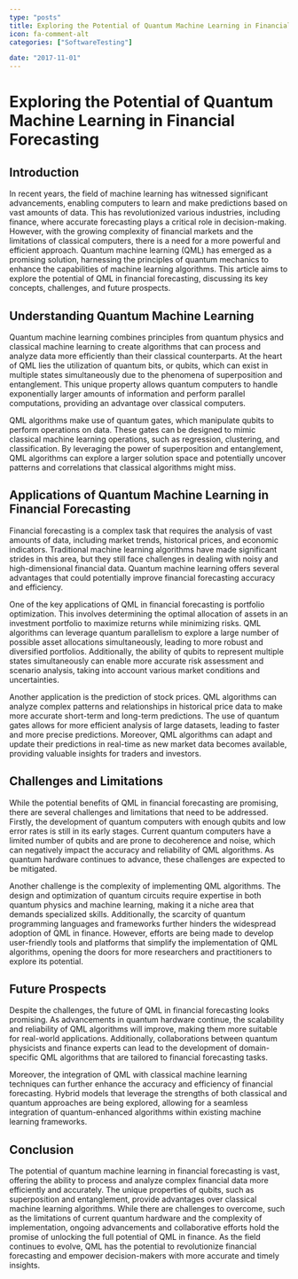 ```yaml
---
type: "posts"
title: Exploring the Potential of Quantum Machine Learning in Financial Forecasting
icon: fa-comment-alt
categories: ["SoftwareTesting"]

date: "2017-11-01"
---
```




# Exploring the Potential of Quantum Machine Learning in Financial Forecasting

## Introduction

In recent years, the field of machine learning has witnessed significant advancements, enabling computers to learn and make predictions based on vast amounts of data. This has revolutionized various industries, including finance, where accurate forecasting plays a critical role in decision-making. However, with the growing complexity of financial markets and the limitations of classical computers, there is a need for a more powerful and efficient approach. Quantum machine learning (QML) has emerged as a promising solution, harnessing the principles of quantum mechanics to enhance the capabilities of machine learning algorithms. This article aims to explore the potential of QML in financial forecasting, discussing its key concepts, challenges, and future prospects.

## Understanding Quantum Machine Learning

Quantum machine learning combines principles from quantum physics and classical machine learning to create algorithms that can process and analyze data more efficiently than their classical counterparts. At the heart of QML lies the utilization of quantum bits, or qubits, which can exist in multiple states simultaneously due to the phenomena of superposition and entanglement. This unique property allows quantum computers to handle exponentially larger amounts of information and perform parallel computations, providing an advantage over classical computers.

QML algorithms make use of quantum gates, which manipulate qubits to perform operations on data. These gates can be designed to mimic classical machine learning operations, such as regression, clustering, and classification. By leveraging the power of superposition and entanglement, QML algorithms can explore a larger solution space and potentially uncover patterns and correlations that classical algorithms might miss.

## Applications of Quantum Machine Learning in Financial Forecasting

Financial forecasting is a complex task that requires the analysis of vast amounts of data, including market trends, historical prices, and economic indicators. Traditional machine learning algorithms have made significant strides in this area, but they still face challenges in dealing with noisy and high-dimensional financial data. Quantum machine learning offers several advantages that could potentially improve financial forecasting accuracy and efficiency.

One of the key applications of QML in financial forecasting is portfolio optimization. This involves determining the optimal allocation of assets in an investment portfolio to maximize returns while minimizing risks. QML algorithms can leverage quantum parallelism to explore a large number of possible asset allocations simultaneously, leading to more robust and diversified portfolios. Additionally, the ability of qubits to represent multiple states simultaneously can enable more accurate risk assessment and scenario analysis, taking into account various market conditions and uncertainties.

Another application is the prediction of stock prices. QML algorithms can analyze complex patterns and relationships in historical price data to make more accurate short-term and long-term predictions. The use of quantum gates allows for more efficient analysis of large datasets, leading to faster and more precise predictions. Moreover, QML algorithms can adapt and update their predictions in real-time as new market data becomes available, providing valuable insights for traders and investors.

## Challenges and Limitations

While the potential benefits of QML in financial forecasting are promising, there are several challenges and limitations that need to be addressed. Firstly, the development of quantum computers with enough qubits and low error rates is still in its early stages. Current quantum computers have a limited number of qubits and are prone to decoherence and noise, which can negatively impact the accuracy and reliability of QML algorithms. As quantum hardware continues to advance, these challenges are expected to be mitigated.

Another challenge is the complexity of implementing QML algorithms. The design and optimization of quantum circuits require expertise in both quantum physics and machine learning, making it a niche area that demands specialized skills. Additionally, the scarcity of quantum programming languages and frameworks further hinders the widespread adoption of QML in finance. However, efforts are being made to develop user-friendly tools and platforms that simplify the implementation of QML algorithms, opening the doors for more researchers and practitioners to explore its potential.

## Future Prospects

Despite the challenges, the future of QML in financial forecasting looks promising. As advancements in quantum hardware continue, the scalability and reliability of QML algorithms will improve, making them more suitable for real-world applications. Additionally, collaborations between quantum physicists and finance experts can lead to the development of domain-specific QML algorithms that are tailored to financial forecasting tasks.

Moreover, the integration of QML with classical machine learning techniques can further enhance the accuracy and efficiency of financial forecasting. Hybrid models that leverage the strengths of both classical and quantum approaches are being explored, allowing for a seamless integration of quantum-enhanced algorithms within existing machine learning frameworks.

## Conclusion

The potential of quantum machine learning in financial forecasting is vast, offering the ability to process and analyze complex financial data more efficiently and accurately. The unique properties of qubits, such as superposition and entanglement, provide advantages over classical machine learning algorithms. While there are challenges to overcome, such as the limitations of current quantum hardware and the complexity of implementation, ongoing advancements and collaborative efforts hold the promise of unlocking the full potential of QML in finance. As the field continues to evolve, QML has the potential to revolutionize financial forecasting and empower decision-makers with more accurate and timely insights.